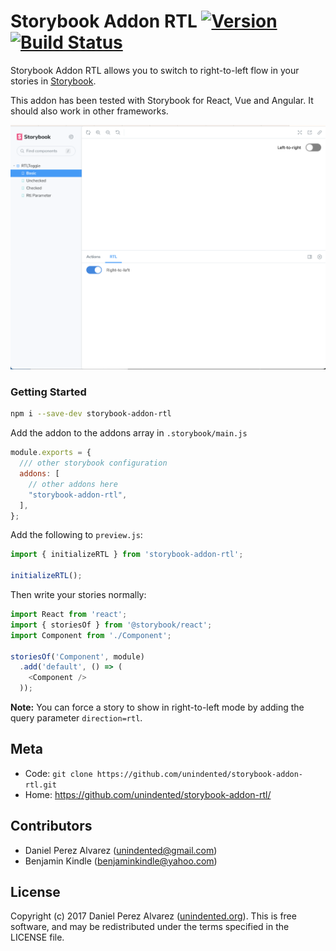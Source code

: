 # Storybook Addon RTL [![Version](https://img.shields.io/npm/v/storybook-addon-rtl.svg)](https://www.npmjs.com/package/storybook-addon-rtl) [![Build Status](https://img.shields.io/travis/unindented/storybook-addon-rtl.svg)](https://travis-ci.org/unindented/storybook-addon-rtl)

Storybook Addon RTL allows you to switch to right-to-left flow in your stories in [Storybook](https://storybook.js.org).

This addon has been tested with Storybook for React, Vue and Angular. It should also work in other frameworks.

![Storybook Addon RTL Demo](docs/demo.png)


### Getting Started

```sh
npm i --save-dev storybook-addon-rtl
```

Add the addon to the addons array in `.storybook/main.js`

```js
module.exports = {
  /// other storybook configuration
  addons: [
    // other addons here
    "storybook-addon-rtl",
  ],
};
```

Add the following to `preview.js`:

```js
import { initializeRTL } from 'storybook-addon-rtl';

initializeRTL();
```

Then write your stories normally:

```js
import React from 'react';
import { storiesOf } from '@storybook/react';
import Component from './Component';

storiesOf('Component', module)
  .add('default', () => (
    <Component />
  ));
```

**Note:** You can force a story to show in right-to-left mode by adding the query parameter `direction=rtl`.


## Meta

* Code: `git clone https://github.com/unindented/storybook-addon-rtl.git`
* Home: <https://github.com/unindented/storybook-addon-rtl/>


## Contributors

* Daniel Perez Alvarez ([unindented@gmail.com](mailto:unindented@gmail.com))
* Benjamin Kindle ([benjaminkindle@yahoo.com](mailto:benjaminkindle@yahoo.com))


## License

Copyright (c) 2017 Daniel Perez Alvarez ([unindented.org](https://unindented.org/)). This is free software, and may be redistributed under the terms specified in the LICENSE file.
